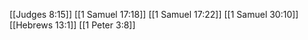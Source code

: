 [[Judges 8:15]]
[[1 Samuel 17:18]]
[[1 Samuel 17:22]]
[[1 Samuel 30:10]]
[[Hebrews 13:1]]
[[1 Peter 3:8]]
